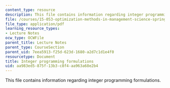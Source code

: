 ```yaml
---
content_type: resource
description: This file contains information regarding integer programming formulations.
file: /courses/15-053-optimization-methods-in-management-science-spring-2013/aa983ed5875f13b3c8f4aa963a68e2b4_MIT15_053S13_lec11.pdf
file_type: application/pdf
learning_resource_types:
- Lecture Notes
ocw_type: OCWFile
parent_title: Lecture Notes
parent_type: CourseSection
parent_uid: 7eea5913-f25d-623d-1680-a2d7c1d1e4f0
resourcetype: Document
title: Integer programming formulations
uid: aa983ed5-875f-13b3-c8f4-aa963a68e2b4
---
```

This file contains information regarding integer programming formulations.